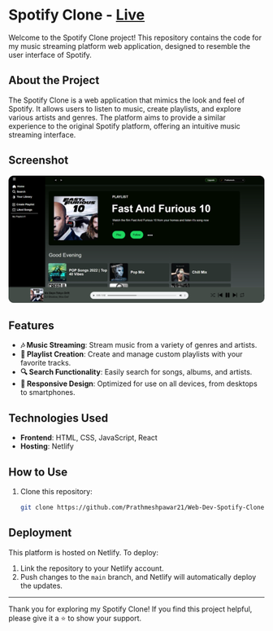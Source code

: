 # Spotify Clone - [Live](https://spotifyclone212002.netlify.app/)

Welcome to the Spotify Clone project! This repository contains the code for my music streaming platform web application, designed to resemble the user interface of Spotify.

## About the Project

The Spotify Clone is a web application that mimics the look and feel of Spotify. It allows users to listen to music, create playlists, and explore various artists and genres. The platform aims to provide a similar experience to the original Spotify platform, offering an intuitive music streaming interface.

## Screenshot

![Spotify Clone Screenshot](./images/spotify.png)

## Features

- **🎶 Music Streaming**: Stream music from a variety of genres and artists.
- **📜 Playlist Creation**: Create and manage custom playlists with your favorite tracks.
- **🔍 Search Functionality**: Easily search for songs, albums, and artists.
- **📱 Responsive Design**: Optimized for use on all devices, from desktops to smartphones.

## Technologies Used

- **Frontend**: HTML, CSS, JavaScript, React
- **Hosting**: Netlify

## How to Use

1. Clone this repository:
   ```bash
   git clone https://github.com/Prathmeshpawar21/Web-Dev-Spotify-Clone.git
   ```


## Deployment

This platform is hosted on Netlify. To deploy:
1. Link the repository to your Netlify account.
2. Push changes to the `main` branch, and Netlify will automatically deploy the updates.

---

Thank you for exploring my Spotify Clone! If you find this project helpful, please give it a ⭐ to show your support.
